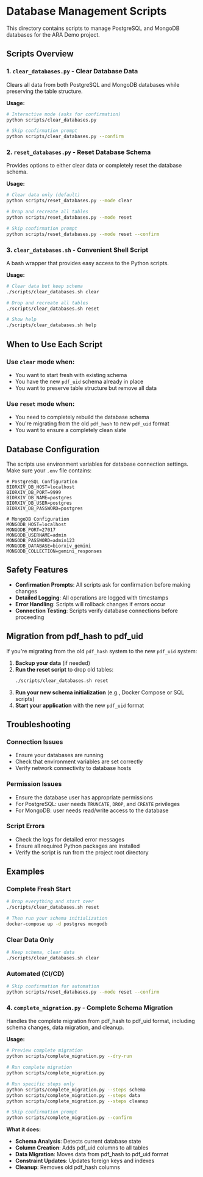 # Database Management Scripts

This directory contains scripts to manage PostgreSQL and MongoDB databases for the ARA Demo project.

## Scripts Overview

### 1. `clear_databases.py` - Clear Database Data
Clears all data from both PostgreSQL and MongoDB databases while preserving the table structure.

**Usage:**
```bash
# Interactive mode (asks for confirmation)
python scripts/clear_databases.py

# Skip confirmation prompt
python scripts/clear_databases.py --confirm
```

### 2. `reset_databases.py` - Reset Database Schema
Provides options to either clear data or completely reset the database schema.

**Usage:**
```bash
# Clear data only (default)
python scripts/reset_databases.py --mode clear

# Drop and recreate all tables
python scripts/reset_databases.py --mode reset

# Skip confirmation prompt
python scripts/reset_databases.py --mode reset --confirm
```

### 3. `clear_databases.sh` - Convenient Shell Script
A bash wrapper that provides easy access to the Python scripts.

**Usage:**
```bash
# Clear data but keep schema
./scripts/clear_databases.sh clear

# Drop and recreate all tables
./scripts/clear_databases.sh reset

# Show help
./scripts/clear_databases.sh help
```

## When to Use Each Script

### Use `clear` mode when:
- You want to start fresh with existing schema
- You have the new `pdf_uid` schema already in place
- You want to preserve table structure but remove all data

### Use `reset` mode when:
- You need to completely rebuild the database schema
- You're migrating from the old `pdf_hash` to new `pdf_uid` format
- You want to ensure a completely clean slate

## Database Configuration

The scripts use environment variables for database connection settings. Make sure your `.env` file contains:

```env
# PostgreSQL Configuration
BIORXIV_DB_HOST=localhost
BIORXIV_DB_PORT=9999
BIORXIV_DB_NAME=postgres
BIORXIV_DB_USER=postgres
BIORXIV_DB_PASSWORD=postgres

# MongoDB Configuration
MONGODB_HOST=localhost
MONGODB_PORT=27017
MONGODB_USERNAME=admin
MONGODB_PASSWORD=admin123
MONGODB_DATABASE=biorxiv_gemini
MONGODB_COLLECTION=gemini_responses
```

## Safety Features

- **Confirmation Prompts**: All scripts ask for confirmation before making changes
- **Detailed Logging**: All operations are logged with timestamps
- **Error Handling**: Scripts will rollback changes if errors occur
- **Connection Testing**: Scripts verify database connections before proceeding

## Migration from pdf_hash to pdf_uid

If you're migrating from the old `pdf_hash` system to the new `pdf_uid` system:

1. **Backup your data** (if needed)
2. **Run the reset script** to drop old tables:
   ```bash
   ./scripts/clear_databases.sh reset
   ```
3. **Run your new schema initialization** (e.g., Docker Compose or SQL scripts)
4. **Start your application** with the new `pdf_uid` format

## Troubleshooting

### Connection Issues
- Ensure your databases are running
- Check that environment variables are set correctly
- Verify network connectivity to database hosts

### Permission Issues
- Ensure the database user has appropriate permissions
- For PostgreSQL: user needs `TRUNCATE`, `DROP`, and `CREATE` privileges
- For MongoDB: user needs read/write access to the database

### Script Errors
- Check the logs for detailed error messages
- Ensure all required Python packages are installed
- Verify the script is run from the project root directory

## Examples

### Complete Fresh Start
```bash
# Drop everything and start over
./scripts/clear_databases.sh reset

# Then run your schema initialization
docker-compose up -d postgres mongodb
```

### Clear Data Only
```bash
# Keep schema, clear data
./scripts/clear_databases.sh clear
```

### Automated (CI/CD)
```bash
# Skip confirmation for automation
python scripts/reset_databases.py --mode reset --confirm
```

### 4. `complete_migration.py` - Complete Schema Migration
Handles the complete migration from pdf_hash to pdf_uid format, including schema changes, data migration, and cleanup.

**Usage:**
```bash
# Preview complete migration
python scripts/complete_migration.py --dry-run

# Run complete migration
python scripts/complete_migration.py

# Run specific steps only
python scripts/complete_migration.py --steps schema
python scripts/complete_migration.py --steps data
python scripts/complete_migration.py --steps cleanup

# Skip confirmation prompt
python scripts/complete_migration.py --confirm
```

**What it does:**
- **Schema Analysis**: Detects current database state
- **Column Creation**: Adds pdf_uid columns to all tables
- **Data Migration**: Moves data from pdf_hash to pdf_uid format
- **Constraint Updates**: Updates foreign keys and indexes
- **Cleanup**: Removes old pdf_hash columns

